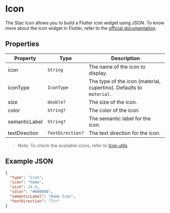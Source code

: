 # Icon

The Stac Icon allows you to build a Flutter icon widget using JSON.
To know more about the icon widget in Flutter, refer to the [official documentation](https://api.flutter.dev/flutter/widgets/Icon-class.html).

## Properties

| Property      | Type             | Description                                                         |
|---------------|------------------|---------------------------------------------------------------------|
| icon          | `String`         | The name of the icon to display.                                    |
| iconType      | `IconType`       | The type of the icon (material, cupertino). Defaults to `material`. |
| size          | `double?`        | The size of the icon.                                               |
| color         | `String?`        | The color of the icon.                                              |
| semanticLabel | `String?`        | The semantic label for the icon.                                    |
| textDirection | `TextDirection?` | The text direction for the icon.                                    |

> Note: To check the available icons, refer to  [Icon utils](https://github.com/BuildStac/stac/blob/dev/packages/stac/lib/src/utils/icon_utils.dart).

## Example JSON

```json
{
  "type": "icon",
  "icon": "home",
  "size": 24.0,
  "color": "#000000",
  "semanticLabel": "Home Icon",
  "textDirection": "ltr"
}
```